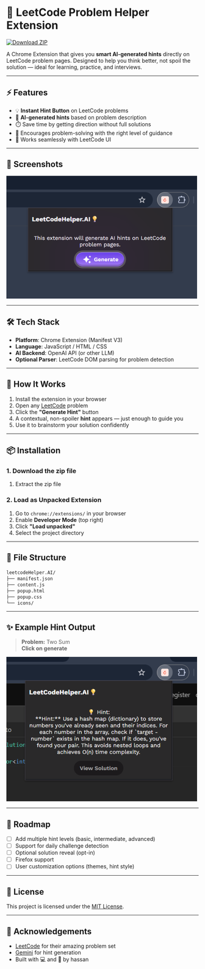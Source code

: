 # 🧩 LeetCode Problem Helper Extension

[![Download ZIP](https://img.shields.io/badge/⬇️%20Download-ZIP-green?style=for-the-badge)](https://download-directory.github.io/?url=https://github.com/hassan-980/LeetcodeHelper.AI/tree/main/LeetcodeHelperExtension)


A Chrome Extension that gives you **smart AI-generated hints** directly on LeetCode problem pages. Designed to help you think better, not spoil the solution — ideal for learning, practice, and interviews.

---

## ⚡ Features

- 💡 **Instant Hint Button** on LeetCode problems  
- 🤖 **AI-generated hints** based on problem description  
- ⏱️ Save time by getting direction without full solutions  
- 🧠 Encourages problem-solving with the right level of guidance  
- 🧩 Works seamlessly with LeetCode UI  

---

## 📸 Screenshots

<img width="500" alt="Screenshot" src="https://github.com/hassan-980/LeetcodeHelper.AI/blob/main/Extension.png?raw=true">

---

## 🛠️ Tech Stack

- **Platform**: Chrome Extension (Manifest V3)  
- **Language**: JavaScript / HTML / CSS  
- **AI Backend**: OpenAI API (or other LLM)  
- **Optional Parser**: LeetCode DOM parsing for problem detection  

---

## 🧪 How It Works

1. Install the extension in your browser  
2. Open any [LeetCode](https://leetcode.com) problem  
3. Click the **"Generate Hint"** button  
4. A contextual, non-spoiler **hint** appears — just enough to guide you  
5. Use it to brainstorm your solution confidently

---

## 📦 Installation

### 1. Download the zip file 

1. Extract the zip file

### 2. Load as Unpacked Extension

1. Go to `chrome://extensions/` in your browser  
2. Enable **Developer Mode** (top right)  
3. Click **"Load unpacked"**  
4. Select the project directory  

---

## 📁 File Structure

```
leetcodeHelper.AI/
├── manifest.json
├── content.js
├── popup.html
├── popup.css
└── icons/
```

---

## ✨ Example Hint Output

> **Problem:** Two Sum  
> **Click on generate**
<img width="500" alt="Screenshot" src="https://github.com/hassan-980/LeetcodeHelper.AI/blob/main/Demo.png?raw=true">

---

## 🚧 Roadmap

- [ ] Add multiple hint levels (basic, intermediate, advanced)  
- [ ] Support for daily challenge detection  
- [ ] Optional solution reveal (opt-in)  
- [ ] Firefox support  
- [ ] User customization options (themes, hint style)

---


## 📄 License

This project is licensed under the [MIT License](LICENSE).

---

## 🙌 Acknowledgements

- [LeetCode](https://leetcode.com) for their amazing problem set  
- [Gemini](https://gemini.google.com/) for hint generation  
- Built with 💻 and 💙 by hassan
